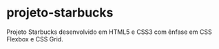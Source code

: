# projeto-starbucks
Projeto Starbucks desenvolvido em HTML5 e CSS3 com ênfase em CSS Flexbox e CSS Grid.
